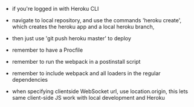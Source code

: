 - if you're logged in with Heroku CLI
- navigate to local repository, and use the commands 'heroku create', which creates the heroku app and a local heroku branch,
- then just use 'git push heroku master' to deploy

- remember to have a Procfile
- remember to run the webpack in a postinstall script
- remember to include webpack and all loaders in the regular dependencies

- when specifying clientside WebSocket url, use location.origin, this lets same client-side JS work with local development and Heroku
